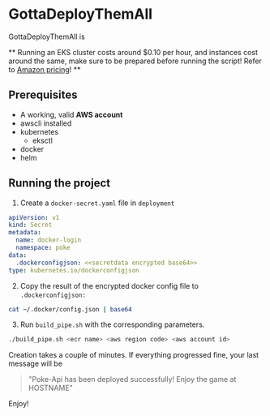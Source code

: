 # GottaDeployThemAll

GottaDeployThemAll is 

** Running an EKS cluster costs around $0.10 per hour, and instances cost around the same, make sure to be prepared before running the script! Refer to [Amazon pricing](https://aws.amazon.com/eks/pricing/)! **

## Prerequisites

- A working, valid **AWS account**
- awscli installed
- kubernetes
    - eksctl
- docker
- helm

## Running the project

1. Create a `docker-secret.yaml` file in `deployment`

```yaml
apiVersion: v1
kind: Secret
metadata:
  name: docker-login
  namespace: poke
data:
  .dockerconfigjson: <<secretdata encrypted base64>>
type: kubernetes.io/dockerconfigjson
```

2. Copy the result of the encrypted docker config file to `.dockerconfigjson:`

```bash
cat ~/.docker/config.json | base64
```

3. Run `build_pipe.sh` with the corresponding parameters.

```bash
./build_pipe.sh <ecr name> <aws region code> <aws account id>
```

Creation takes a couple of minutes. If everything progressed fine, your last message will be 
> "Poke-Api has been deployed successfully! Enjoy the game at HOSTNAME"

Enjoy!
